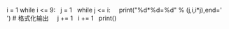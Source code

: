 i = 1
while i <= 9:
  j = 1
  while j <= i:
    print("%d*%d=%d" % (j,i,i*j),end=' ') # 格式化输出
    j += 1
  i += 1
  print()

